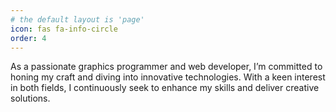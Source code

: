 ```yaml
---
# the default layout is 'page'
icon: fas fa-info-circle
order: 4
---
```


As a passionate graphics programmer and web developer, I’m committed to honing my craft and diving into innovative technologies. With a keen interest in both fields, I continuously seek to enhance my skills and deliver creative solutions.
